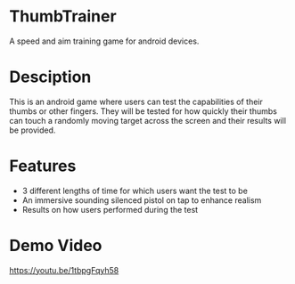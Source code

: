 # ThumbTrainer
A speed and aim training game for android devices.

# Desciption
This is an android game where users can test the capabilities of their thumbs or other fingers.
They will be tested for how quickly their thumbs can touch a randomly moving target across the screen and
their results will be provided.

# Features
* 3 different lengths of time for which users want the test to be
* An immersive sounding silenced pistol on tap to enhance realism
* Results on how users performed during the test

# Demo Video
https://youtu.be/1tbpgFqyh58
